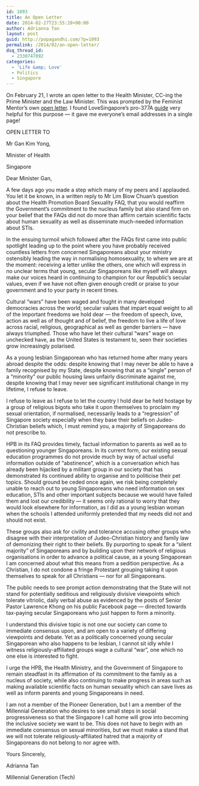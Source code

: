```yaml
---
id: 1093
title: An Open Letter
date: 2014-02-27T23:55:28+00:00
author: Adrianna Tan
layout: post
guid: http://popagandhi.com/?p=1093
permalink: /2014/02/an-open-letter/
dsq_thread_id:
  - 2330747092
categories:
  - 'Life &amp; Love'
  - Politics
  - Singapore
---
```

On February 21, I wrote an open letter to the Health Minister, CC-ing the Prime Minister and the Law Minister. This was prompted by the Feminist Mentor&#8217;s own [open letter](http://mothership.sg/2014/02/nus-law-dean-thio-su-mien-writes-open-letter-to-pm-health-minister/). I found LoveSingapore&#8217;s pro-377A [guide](http://sg.news.yahoo.com/singapore-pastor-lawrence-khong-s--support-377a--guide-leaked-034943128.html) very helpful for this purpose — it gave me everyone&#8217;s email addresses in a single page!

OPEN LETTER TO

Mr Gan Kim Yong,
  
Minister of Health
  
Singapore

Dear Minister Gan,

A few days ago you made a step which many of my peers and I applauded. You let it be known, in a written reply to Mr Lim Biow Chuan&#8217;s question about the Health Promotion Board Sexuality FAQ, that you would reaffirm the Government&#8217;s commitment to the nucleus family but also stand firm on your belief that the FAQs did not do more than affirm certain scientific facts about human sexuality as well as disseminate much-needed information about STIs.

In the ensuing turmoil which followed after the FAQs first came into public spotlight leading up to the point where you have probably received countless letters from concerned Singaporeans about your ministry ostensibly leading the way in normalising homosexuality, to where we are at the moment: receiving a letter unlike the others, one which will express in no unclear terms that young, secular Singaporeans like myself will always make our voices heard in continuing to champion for our Republic&#8217;s secular values, even if we have not often given enough credit or praise to your government and to your party in recent times.

Cultural &#8220;wars&#8221; have been waged and fought in many developed democracies across the world; secular values that impart equal weight to all of the important freedoms we hold dear — the freedom of speech, love, action as well as of thought and of belief, the freedom to live a life of love across racial, religious, geographical as well as gender barriers — have always triumphed. Those who have let their cultural &#8220;wars&#8221; wage on unchecked have, as the United States is testament to, seen their societies grow increasingly polarised. 

As a young lesbian Singaporean who has returned home after many years abroad despite the odds: despite knowing that I may never be able to have a family recognised by my State, despite knowing that as a &#8220;single&#8221; person of a &#8220;minority&#8221; our public housing laws unfairly discriminate against me, despite knowing that I may never see significant institutional change in my lifetime, I refuse to leave.

I refuse to leave as I refuse to let the country I hold dear be held hostage by a group of religious bigots who take it upon themselves to proclaim my sexual orientation, if normalised, necessarily leads to a &#8220;regression&#8221; of Singapore society especially when they base their beliefs on Judeo-Christian beliefs which, I must remind you, a majority of Singaporeans do not prescribe to.

HPB in its FAQ provides timely, factual information to parents as well as to questioning younger Singaporeans. In its current form, our existing sexual education programmes do not provide much by way of actual useful information outside of &#8220;abstinence&#8221;, which is a conversation which has already been hijacked by a militant group in our society that has demonstrated its continued ability to organise and to politicise their pet topics. Should ground be ceded once again, we risk being completely unable to reach out to young Singaporeans who need information on sex education, STIs and other important subjects because we would have failed them and lost our credibility — it seems only rational to worry that they would look elsewhere for information, as I did as a young lesbian woman when the schools I attended uniformly pretended that my needs did not and should not exist. 

These groups also ask for civility and tolerance accusing other groups who disagree with their interpretation of Judeo-Christian history and family law of demonizing their right to their beliefs. By purporting to speak for a &#8220;silent majority&#8221; of Singaporeans and by building upon their network of religious organisations in order to advance a political cause, as a young Singaporean I am concerned about what this means from a sedition perspective. As a Christian, I do not condone a fringe Protestant grouping taking it upon themselves to speak for all Christians — nor for all Singaporeans.

The public needs to see prompt action demonstrating that the State will not stand for potentially seditious and religiously divisive viewpoints which tolerate vitriolic, daily verbal abuse as evidenced by the posts of Senior Pastor Lawrence Khong on his public Facebook page — directed towards tax-paying secular Singaporeans who just happen to form a minority.

I understand this divisive topic is not one our society can come to immediate consensus upon, and am open to a variety of differing viewpoints and debate. Yet as a politically concerned young secular Singaporean who also happens to be lesbian, I cannot sit idly while I witness religiously-affiliated groups wage a cultural &#8220;war&#8221;, one which no one else is interested to fight.

I urge the HPB, the Health Ministry, and the Government of Singapore to remain steadfast in its affirmation of its commitment to the family as a nucleus of society, while also continuing to make progress in areas such as making available scientific facts on human sexuality which can save lives as well as inform parents and young Singaporeans in need. 

I am not a member of the Pioneer Generation, but I am a member of the Millennial Generation who desires to see small steps in social progressiveness so that the Singapore I call home will grow into becoming the inclusive society we want to be. This does not have to begin with an immediate consensus on sexual minorities, but we must make a stand that we will not tolerate religiously-affiliated hatred that a majority of Singaporeans do not belong to nor agree with.

Yours Sincerely,
  
Adrianna Tan
  
Millennial Generation (Tech)